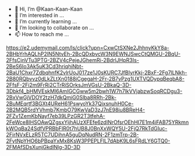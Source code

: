 - 👋 Hi, I’m @Kaan-Kaan-Kaan
- 👀 I’m interested in ...
- 🌱 I’m currently learning ...
- 💞️ I’m looking to collaborate on ...
- 📫 How to reach me ...

<!---
Kaan-Kaan-Kaan/Kaan-Kaan-Kaan is a ✨ special ✨ repository because its `README.md` (this file) appears on your GitHub profile.
You can click the Preview link to take a look at your changes.
--->


https://e2.udemymail.com/ls/click?upn=CxwCtSXNe2JhhnyKkY8a-2BHbYrhAQLhP2lN5NtvEh-2BcQDxbvcW3N9EWNJSwcCtQMGU-2BqU-2FfsCjnVTu3PTG-2BZV4cPejeJGhemRi-2BdrlJHpR3Is-2BeS6Io3Ak5uK3Cd3hriqhiNbt-2BaU1Chxr7ZdbqhnfK2vlrUoJ017ze1J0sKURC7JfBIyrKkj-2BxF-2Fg7lLNkh-2B80RQbvvz0dLkZLtXn0188iCgegaH-2Fr-2B7vPzg1UXTVQDypqBeqbA8-2FfsF-2Fi2m9FrRi2CTrRiSOrksJmVGsU-2BkaQ-3D-3Dbkf4_bHMVEskMl6AmIGCGww5m2bwh1W7h7lkVVjabzwSoqRCDgu3-2BxVwGjVDOY2tzH7dkQmiG0Slba8RRh-2Bk-2BuMEqrtf3BGXt4UReH61PswyoYk37QixsnuhH0Ce-2B2MQB5rdYVhmb7KmbO79KwVaD3zJ7nE98iu8BReH4-2FZv1ZemKbNayf7eb39LPzGR2T3tfehA-2FeWce8IHSOAwQZgsxYijhAUzXFEfe6zdINrOfsrOEhHI7E1m4iFAB75YRkmnkWOqBa24SdfVPRBbFIR0t7hUB8J0BnXxWQY5U-2FjQ7RkTdGIuc-2FirNVxELzR5TC7UDihnA5guDqNudRN-2F1zmTrp-2B-2FytNpYHO6bPBpaYxMx8KsW3PPEPLFlL7dAbK9L6sFRdLY6GTQ0-2FMAfSDsXunjGkdlNlg-3D-3D

